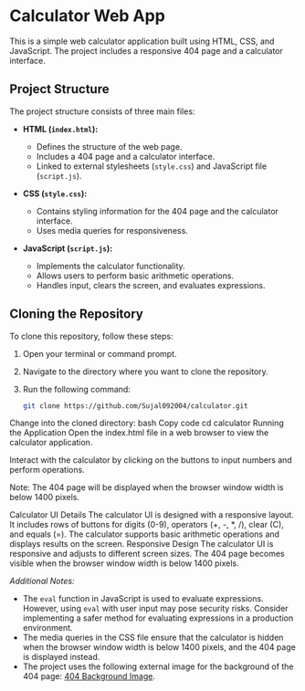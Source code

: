 # Calculator Web App

This is a simple web calculator application built using HTML, CSS, and JavaScript. The project includes a responsive 404 page and a calculator interface.

## Project Structure

The project structure consists of three main files:

- **HTML (`index.html`):**
  - Defines the structure of the web page.
  - Includes a 404 page and a calculator interface.
  - Linked to external stylesheets (`style.css`) and JavaScript file (`script.js`).

- **CSS (`style.css`):**
  - Contains styling information for the 404 page and the calculator interface.
  - Uses media queries for responsiveness.

- **JavaScript (`script.js`):**
  - Implements the calculator functionality.
  - Allows users to perform basic arithmetic operations.
  - Handles input, clears the screen, and evaluates expressions.

## Cloning the Repository

To clone this repository, follow these steps:

1. Open your terminal or command prompt.

2. Navigate to the directory where you want to clone the repository.

3. Run the following command:
   ```bash
   git clone https://github.com/Sujal092004/calculator.git
Change into the cloned directory:
bash
Copy code
cd calculator
Running the Application
Open the index.html file in a web browser to view the calculator application.

Interact with the calculator by clicking on the buttons to input numbers and perform operations.

Note: The 404 page will be displayed when the browser window width is below 1400 pixels.

Calculator UI Details
The calculator UI is designed with a responsive layout.
It includes rows of buttons for digits (0-9), operators (+, -, *, /), clear (C), and equals (=).
The calculator supports basic arithmetic operations and displays results on the screen.
Responsive Design
The calculator UI is responsive and adjusts to different screen sizes. The 404 page becomes visible when the browser window width is below 1400 pixels.


*Additional Notes:*
- The `eval` function in JavaScript is used to evaluate expressions. However, using `eval` with user input may pose security risks. Consider implementing a safer method for evaluating expressions in a production environment.
- The media queries in the CSS file ensure that the calculator is hidden when the browser window width is below 1400 pixels, and the 404 page is displayed instead.
- The project uses the following external image for the background of the 404 page: [404 Background Image](https://cdn.dribbble.com/users/285475/screenshots/2083086/dribbble_1.gif).
